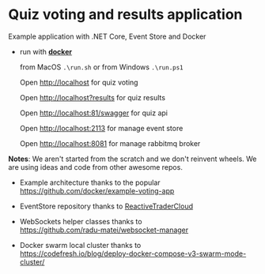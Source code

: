 # Quiz voting and results application
Example application with .NET Core, Event Store and Docker

* run with [**docker**](https://www.docker.com/products/docker)  
  
  from MacOS ``.\run.sh`` or from Windows ``.\run.ps1``
  
  Open <http://localhost> for quiz voting
  
  Open <http://localhost?results> for quiz results
  
  Open <http://localhost:81/swagger> for quiz api
  
  Open <http://localhost:2113> for manage event store

  Open <http://localhost:8081> for manage rabbitmq broker
  
**Notes**: We aren't started from the scratch and we don't reinvent wheels. We are using ideas and code from other awesome repos.

* Example architecture thanks to the popular  
  <https://github.com/docker/example-voting-app>

* EventStore repository thanks to [ReactiveTraderCloud](https://github.com/AdaptiveConsulting/ReactiveTraderCloud)

* WebSockets helper classes thanks to  
  <https://github.com/radu-matei/websocket-manager>

* Docker swarm local cluster thanks to  
  <https://codefresh.io/blog/deploy-docker-compose-v3-swarm-mode-cluster/>
  
